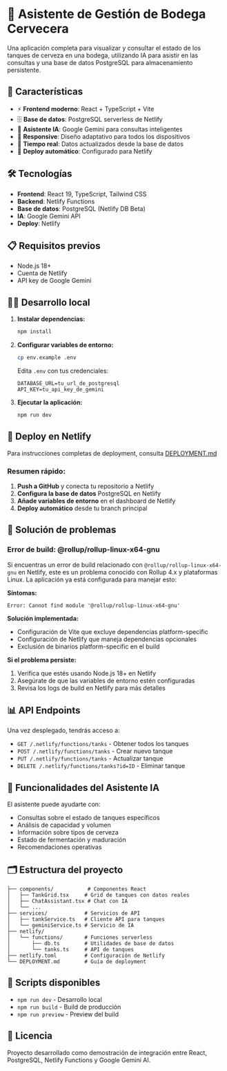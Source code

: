 # 🍺 Asistente de Gestión de Bodega Cervecera

Una aplicación completa para visualizar y consultar el estado de los tanques de cerveza en una bodega, utilizando IA para asistir en las consultas y una base de datos PostgreSQL para almacenamiento persistente.

## 🚀 Características

- ⚡ **Frontend moderno**: React + TypeScript + Vite
- 🗄️ **Base de datos**: PostgreSQL serverless de Netlify
- 🤖 **Asistente IA**: Google Gemini para consultas inteligentes
- 📱 **Responsive**: Diseño adaptativo para todos los dispositivos
- 🔄 **Tiempo real**: Datos actualizados desde la base de datos
- 🚀 **Deploy automático**: Configurado para Netlify

## 🛠️ Tecnologías

- **Frontend**: React 19, TypeScript, Tailwind CSS
- **Backend**: Netlify Functions
- **Base de datos**: PostgreSQL (Netlify DB Beta)
- **IA**: Google Gemini API
- **Deploy**: Netlify

## 📋 Requisitos previos

- Node.js 18+
- Cuenta de Netlify
- API key de Google Gemini

## 🏃‍♂️ Desarrollo local

1. **Instalar dependencias:**

   ```bash
   npm install
   ```

2. **Configurar variables de entorno:**

   ```bash
   cp env.example .env
   ```

   Edita `.env` con tus credenciales:

   ```
   DATABASE_URL=tu_url_de_postgresql
   API_KEY=tu_api_key_de_gemini
   ```

3. **Ejecutar la aplicación:**
   ```bash
   npm run dev
   ```

## 🚀 Deploy en Netlify

Para instrucciones completas de deployment, consulta [DEPLOYMENT.md](./DEPLOYMENT.md)

### Resumen rápido:

1. **Push a GitHub** y conecta tu repositorio a Netlify
2. **Configura la base de datos** PostgreSQL en Netlify
3. **Añade variables de entorno** en el dashboard de Netlify
4. **Deploy automático** desde tu branch principal

## 🔧 Solución de problemas

### Error de build: @rollup/rollup-linux-x64-gnu

Si encuentras un error de build relacionado con `@rollup/rollup-linux-x64-gnu` en Netlify, este es un problema conocido con Rollup 4.x y plataformas Linux. La aplicación ya está configurada para manejar esto:

**Síntomas:**

```
Error: Cannot find module '@rollup/rollup-linux-x64-gnu'
```

**Solución implementada:**

- Configuración de Vite que excluye dependencias platform-specific
- Configuración de Netlify que maneja dependencias opcionales
- Exclusión de binarios platform-specific en el build

**Si el problema persiste:**

1. Verifica que estés usando Node.js 18+ en Netlify
2. Asegúrate de que las variables de entorno estén configuradas
3. Revisa los logs de build en Netlify para más detalles

## 📊 API Endpoints

Una vez desplegado, tendrás acceso a:

- `GET /.netlify/functions/tanks` - Obtener todos los tanques
- `POST /.netlify/functions/tanks` - Crear nuevo tanque
- `PUT /.netlify/functions/tanks` - Actualizar tanque
- `DELETE /.netlify/functions/tanks?id=ID` - Eliminar tanque

## 🤖 Funcionalidades del Asistente IA

El asistente puede ayudarte con:

- Consultas sobre el estado de tanques específicos
- Análisis de capacidad y volumen
- Información sobre tipos de cerveza
- Estado de fermentación y maduración
- Recomendaciones operativas

## 🗂️ Estructura del proyecto

```
├── components/           # Componentes React
│   ├── TankGrid.tsx     # Grid de tanques con datos reales
│   ├── ChatAssistant.tsx # Chat con IA
│   └── ...
├── services/            # Servicios de API
│   ├── tankService.ts   # Cliente API para tanques
│   └── geminiService.ts # Servicio de IA
├── netlify/
│   └── functions/       # Funciones serverless
│       ├── db.ts        # Utilidades de base de datos
│       └── tanks.ts     # API de tanques
├── netlify.toml         # Configuración de Netlify
└── DEPLOYMENT.md        # Guía de deployment
```

## 🔧 Scripts disponibles

- `npm run dev` - Desarrollo local
- `npm run build` - Build de producción
- `npm run preview` - Preview del build

## 📝 Licencia

Proyecto desarrollado como demostración de integración entre React, PostgreSQL, Netlify Functions y Google Gemini AI.
